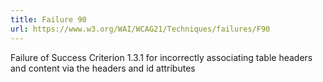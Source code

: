 ```yaml
---
title: Failure 90
url: https://www.w3.org/WAI/WCAG21/Techniques/failures/F90
---
```

Failure of Success Criterion 1.3.1 for incorrectly associating table headers and content via the headers and id attributes